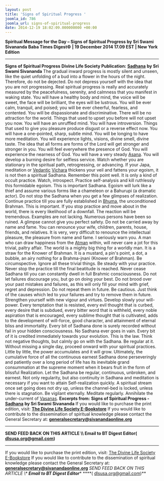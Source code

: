 ```yaml
---
layout: post
title: 'Signs of Spiritual Progress '
joomla_id: 786
joomla_url: signs-of-spiritual-progress
date: 2014-12-19 18:02:09.000000000 +00:00
---
```

**Spiritual Message for the Day – Signs of Spiritual Progress by Sri Swami Sivananda**
**Baba Times Digest© | 19 December 2014 17.09 EST | New York Edition**
* * *  
**Signs of Spiritual Progress**
**Divine Life Society Publication:** [**Sadhana**](http://www.dlshq.org/teachings/sadhana.htm#signs) **by Sri Swami Sivananda**
The gradual inward progress is mostly silent and unseen, like the quiet unfolding of a bud into a flower in the hours of the night. Therefore, do not be dejected. Do not depress yourself with the idea that you are not progressing. Real spiritual progress is really and accurately measured by the peacefulness, serenity, and calmness that you manifest in waking state. You will have a healthy body and mind, the voice will be sweet, the face will be brilliant, the eyes will be lustrous. You will be ever calm, tranquil, and poised; you will be ever cheerful, fearless, and contented. You will be dispassionate and discriminative. There will be no attraction for the world. Things that used to upset you before will not upset you now. You will have an unruffled mind. You will have introversion. Things that used to give you pleasure produce disgust or a reverse effect now. You will have a one-pointed, sharp, subtle mind. You will be longing to have more meditation. You will experience lights, visions, divine smell, divine taste. The idea that all forms are forms of the Lord will get stronger and stronger in you. You will feel everywhere the presence of God. You will experience the nearness of God. You will have a very steady [Asana](http://www.dlshq.org/glossary.htm#asana). You will develop a burning desire for selfless service.
Watch whether you are stationary in the spiritual path, retrogressing, or advancing. If your Japa, meditation or [Vedantic](http://www.dlshq.org/glossary.htm#vedanta) [Vichara](http://www.dlshq.org/glossary.htm#vichara) thickens your veil and fattens your egoism, it is not then a spiritual Sadhana. Remember this point well. It is only a kind of occult practice. Watch, introspect. Practice self-analysis and kill ruthlessly this formidable egoism. This is important Sadhana. Egoism will lurk like a thief and assume various forms like a chameleon or a Bahurupi (a dramatic actor).
Do not stop the Sadhana when you get a few glimpses of realization. Continue practice till you are fully established in [Bhuma](http://www.dlshq.org/glossary.htm#bhuma), the unconditioned Brahman. This is important. If you stop practice and move about in the world, there is every likelihood of a downfall. The reaction will be tremendous. Examples are not lacking. Numerous persons have been so ruined. A glimpse cannot give you perfect safety. Do not be carried away by name and fame. You can renounce your wife, children, parents, house, friends, and relatives. It is very, very difficult to renounce the intellectual pleasure, the pleasure from name and fame. I seriously warn you. A man who can draw happiness from the [Atman](http://www.dlshq.org/glossary.htm#atman) within, will never care a jot for this trivial, paltry affair. The world is a mighty big thing for a worldly man. It is a straw for the Knower of Brahman. It is a mustard, a pin's point, a dot, a bubble, an airy nothing for a Brahma-jnani (Knower of Brahman). Be circumspective. Ignore all these trivial things. Be steady with your practice. Never stop the practice till the final beatitude is reached. Never cease Sadhana till you can constantly dwell in full Brahmic consciousness.
Do not let failures discourage you, but go on doing your best. Do not brood over your past mistakes and failures, as this will only fill your mind with grief, regret and depression. Do not repeat them in future. Be cautious. Just think of the causes which led to your failures and try to remove them in future. Strengthen yourself with new vigour and virtues. Develop slowly your will-power.
Every temptation that is resisted, every evil thought that is curbed, every desire that is subdued, every bitter word that is withheld, every noble aspiration that is encouraged, every sublime thought that is cultivated, adds to the development of will-force, good character, and attainment of eternal bliss and immortality.
Every bit of Sadhana done is surely recorded without fail in your hidden consciousness. No Sadhana ever goes in vain. Every bit of it is credited immediately towards your evolution. This is the law. Think not negative thoughts, but calmly go on with the Sadhana. Be regular at it. Without missing a single day, proceed onward with your spiritual practices. Little by little, the power accumulates and it will grow. Ultimately, the cumulative force of all the continuous earnest Sadhana done perseveringly and patiently over a long period of life has its inevitable grand consummation at the supreme moment when it bears fruit in the form of blissful Realization.
Let the Sadhana be regular, continuous, unbroken, and earnest. Not only regularity, but also continuity in Sadhana and meditation is necessary if you want to attain Self-realization quickly. A spiritual stream once set going does not dry up, unless the channel-bed is locked, unless there is stagnation. Be vigilant eternally. Meditate regularly. Annihilate the under-current of [Vasanas](http://www.dlshq.org/glossary.htm#vasanas).
**Excerpts from:**  **Signs of Spiritual Progress -** [**Sadhana**](http://www.dlshq.org/teachings/sadhana.htm#signs) **by Sri Swami Sivananda**
If you would like to purchase the print edition, visit: **[The Divine Life Society E-Bookstore](http://www.dlshq.org/download/download.htm)**
If you would like to contribute to the dissemination of spiritual knowledge please contact the General Secretary at: [](mailto:%20%3Cscript%20type=%27text/javascript%27%3E%20%3C%21--%20var%20prefix%20=%20%27ma%27%20+%20%27il%27%20+%20%27to%27;%20var%20path%20=%20%27hr%27%20+%20%27ef%27%20+%20%27=%27;%20var%20addy57016%20=%20%27generalsecretary%27%20+%20%27@%27;%20addy57016%20=%20addy57016%20+%20%27sivanandaonline%27%20+%20%27.%27%20+%20%27org%27;%20document.write%28%27%3Ca%20%27%20+%20path%20+%20%27%5C%27%27%20+%20prefix%20+%20%27:%27%20+%20addy57016%20+%20%27%5C%27%3E%27%29;%20document.write%28addy57016%29;%20document.write%28%27%3C%5C/a%3E%27%29;%20//--%3E%5Cn%20%3C/script%3E%3Cscript%20type=%27text/javascript%27%3E%20%3C%21--%20document.write%28%27%3Cspan%20style=%5C%27display:%20none;%5C%27%3E%27%29;%20//--%3E%20%3C/script%3EThis%20email%20address%20is%20being%20protected%20from%20spambots.%20You%20need%20JavaScript%20enabled%20to%20view%20it.%20%3Cscript%20type=%27text/javascript%27%3E%20%3C%21--%20document.write%28%27%3C/%27%29;%20document.write%28%27span%3E%27%29;%20//--%3E%20%3C/script%3E?subject=Contribution%20to%20Dissemination%20of%20Spiritual%20Knowledge) **generalsecretary@sivanandaonline.org**
****
**SEND FEED BACK ON THIS ARTICLE \\\ Email to BT Digest Editor[](mailto:%20%3Cscript%20type=%27text/javascript%27%3E%20%3C%21--%20var%20prefix%20=%20%27ma%27%20+%20%27il%27%20+%20%27to%27;%20var%20path%20=%20%27hr%27%20+%20%27ef%27%20+%20%27=%27;%20var%20addy72654%20=%20%27dlsusa.org%27%20+%20%27@%27;%20addy72654%20=%20addy72654%20+%20%27gmail%27%20+%20%27.%27%20+%20%27com%27;%20document.write%28%27%3Ca%20%27%20+%20path%20+%20%27%5C%27%27%20+%20prefix%20+%20%27:%27%20+%20addy72654%20+%20%27%5C%27%3E%27%29;%20document.write%28addy72654%29;%20document.write%28%27%3C%5C/a%3E%27%29;%20//--%3E%5Cn%20%3C/script%3E%3Cscript%20type=%27text/javascript%27%3E%20%3C%21--%20document.write%28%27%3Cspan%20style=%5C%27display:%20none;%5C%27%3E%27%29;%20//--%3E%20%3C/script%3EThis%20email%20address%20is%20being%20protected%20from%20spambots.%20You%20need%20JavaScript%20enabled%20to%20view%20it.%20%3Cscript%20type=%27text/javascript%27%3E%20%3C%21--%20document.write%28%27%3C/%27%29;%20document.write%28%27span%3E%27%29;%20//--%3E%20%3C/script%3E?subject=DLS%20Posts)( [dlsusa.org@gmail.com](mailto:dlsusa.org@gmail.com))**
* * *
  
If you would like to purchase the print edition, visit: [The Divine Life Society E-Bookstore](http://www.dlshq.org/download/download.htm)
If you would like to contribute to the dissemination of spiritual knowledge please contact the General Secretary at: **[generalsecretary@sivanandaonline.org](mailto:generalsecretary@sivanandaonline.org)**
**SEND FEED BACK ON THIS ARTICLE \\\**  **Email to BT Digest Editor**** [](mailto:%20%3Cscript%20type=%27text/javascript%27%3E%20%3C%21--%20var%20prefix%20=%20%27ma%27%20+%20%27il%27%20+%20%27to%27;%20var%20path%20=%20%27hr%27%20+%20%27ef%27%20+%20%27=%27;%20var%20addy72654%20=%20%27dlsusa.org%27%20+%20%27@%27;%20addy72654%20=%20addy72654%20+%20%27gmail%27%20+%20%27.%27%20+%20%27com%27;%20document.write%28%27%3Ca%20%27%20+%20path%20+%20%27%5C%27%27%20+%20prefix%20+%20%27:%27%20+%20addy72654%20+%20%27%5C%27%3E%27%29;%20document.write%28addy72654%29;%20document.write%28%27%3C%5C/a%3E%27%29;%20//--%3E%5Cn%20%3C/script%3E%3Cscript%20type=%27text/javascript%27%3E%20%3C%21--%20document.write%28%27%3Cspan%20style=%5C%27display:%20none;%5C%27%3E%27%29;%20//--%3E%20%3C/script%3EThis%20email%20address%20is%20being%20protected%20from%20spambots.%20You%20need%20JavaScript%20enabled%20to%20view%20it.%20%3Cscript%20type=%27text/javascript%27%3E%20%3C%21--%20document.write%28%27%3C/%27%29;%20document.write%28%27span%3E%27%29;%20//--%3E%20%3C/script%3E?subject=DLS%20Posts)****( [dlsusa.org@gmail.com](mailto:dlsusa.org@gmail.com))**  
